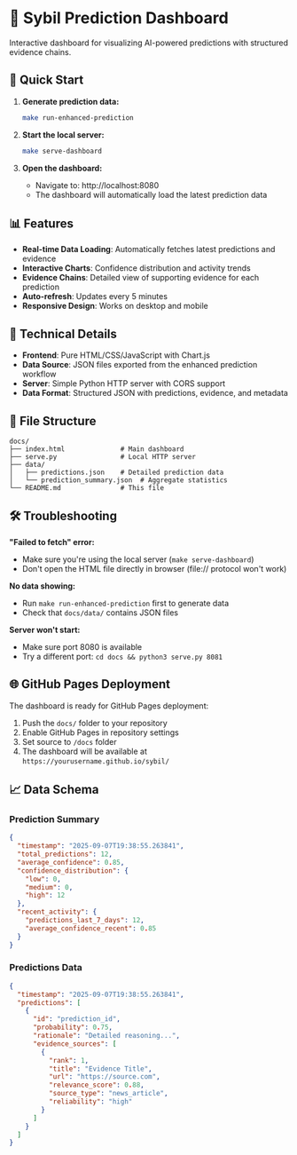 # 🔮 Sybil Prediction Dashboard

Interactive dashboard for visualizing AI-powered predictions with structured evidence chains.

## 🚀 Quick Start

1. **Generate prediction data:**
   ```bash
   make run-enhanced-prediction
   ```

2. **Start the local server:**
   ```bash
   make serve-dashboard
   ```

3. **Open the dashboard:**
   - Navigate to: http://localhost:8080
   - The dashboard will automatically load the latest prediction data

## 📊 Features

- **Real-time Data Loading**: Automatically fetches latest predictions and evidence
- **Interactive Charts**: Confidence distribution and activity trends
- **Evidence Chains**: Detailed view of supporting evidence for each prediction
- **Auto-refresh**: Updates every 5 minutes
- **Responsive Design**: Works on desktop and mobile

## 🔧 Technical Details

- **Frontend**: Pure HTML/CSS/JavaScript with Chart.js
- **Data Source**: JSON files exported from the enhanced prediction workflow
- **Server**: Simple Python HTTP server with CORS support
- **Data Format**: Structured JSON with predictions, evidence, and metadata

## 📁 File Structure

```
docs/
├── index.html              # Main dashboard
├── serve.py                # Local HTTP server
├── data/
│   ├── predictions.json    # Detailed prediction data
│   └── prediction_summary.json  # Aggregate statistics
└── README.md               # This file
```

## 🛠️ Troubleshooting

**"Failed to fetch" error:**
- Make sure you're using the local server (`make serve-dashboard`)
- Don't open the HTML file directly in browser (file:// protocol won't work)

**No data showing:**
- Run `make run-enhanced-prediction` first to generate data
- Check that `docs/data/` contains JSON files

**Server won't start:**
- Make sure port 8080 is available
- Try a different port: `cd docs && python3 serve.py 8081`

## 🌐 GitHub Pages Deployment

The dashboard is ready for GitHub Pages deployment:

1. Push the `docs/` folder to your repository
2. Enable GitHub Pages in repository settings
3. Set source to `/docs` folder
4. The dashboard will be available at `https://yourusername.github.io/sybil/`

## 📈 Data Schema

### Prediction Summary
```json
{
  "timestamp": "2025-09-07T19:38:55.263841",
  "total_predictions": 12,
  "average_confidence": 0.85,
  "confidence_distribution": {
    "low": 0,
    "medium": 0,
    "high": 12
  },
  "recent_activity": {
    "predictions_last_7_days": 12,
    "average_confidence_recent": 0.85
  }
}
```

### Predictions Data
```json
{
  "timestamp": "2025-09-07T19:38:55.263841",
  "predictions": [
    {
      "id": "prediction_id",
      "probability": 0.75,
      "rationale": "Detailed reasoning...",
      "evidence_sources": [
        {
          "rank": 1,
          "title": "Evidence Title",
          "url": "https://source.com",
          "relevance_score": 0.88,
          "source_type": "news_article",
          "reliability": "high"
        }
      ]
    }
  ]
}
```